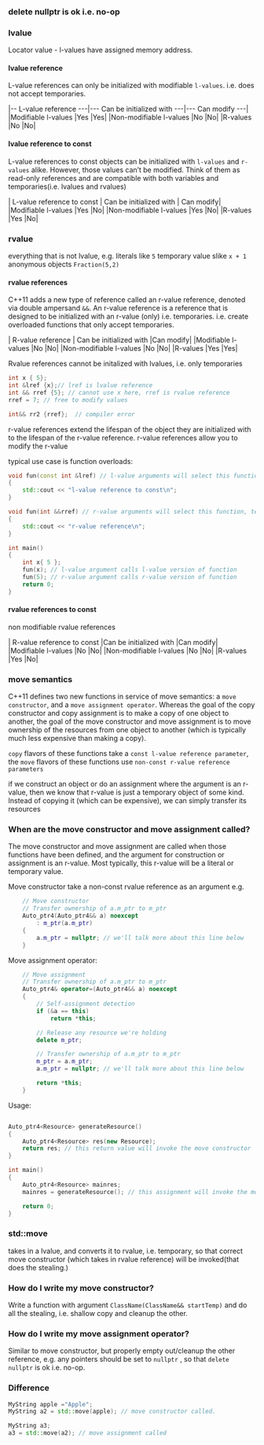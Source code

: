 
### delete nullptr is ok i.e. no-op


### lvalue

Locator value - l-values have assigned memory address.

#### lvalue reference

L-value references can only be initialized with modifiable `l-values`. i.e. does not accept temporaries.

|-- L-value reference ---|---	Can be initialized with ---|--- Can modify ---|
|Modifiable l-values	|Yes	|Yes|
|Non-modifiable l-values	|No	|No|
|R-values	|No	|No|


#### lvalue reference to const 

L-value references to const objects can be initialized with `l-values` and `r-values` alike. However, those values can’t be modified. Think of them as read-only references and are compatible with both variables and temporaries(i.e. lvalues and rvalues)

| L-value reference to const	| Can be initialized with	| Can modify|
|Modifiable l-values	|Yes	|No|
|Non-modifiable l-values	|Yes	|No|
|R-values	|Yes	|No|

### rvalue

everything that is not lvalue, e.g.
literals like `5`
temporary value slike `x + 1`
anonymous objects `Fraction(5,2)`

#### rvalue references

C++11 adds a new type of reference called an r-value reference, denoted via double ampersand `&&`. 
An r-value reference is a reference that is designed to be initialized with an r-value (only) i.e. temporaries. i.e. create overloaded functions that only accept temporaries.

| R-value reference	| Can be initialized with	|Can modify|
|Modifiable l-values	|No	|No|
|Non-modifiable l-values	|No	|No|
|R-values	|Yes	|Yes|


Rvalue references cannot be initalized with lvalues, i.e. only temporaries
```cpp
int x { 5};
int &lref {x};// lref is lvalue reference
int && rref {5}; // cannot use x here, rref is rvalue reference
rref = 7; // free to modify values

int&& rr2 {rref};  // compiler error
```

r-value references extend the lifespan of the object they are initialized with to the lifespan of the r-value reference.
 r-value references allow you to modify the r-value

typical use case is function overloads:
```cpp
void fun(const int &lref) // l-value arguments will select this function
{
	std::cout << "l-value reference to const\n";
}

void fun(int &&rref) // r-value arguments will select this function, temporaries select this also this is modifiable so useful
{
	std::cout << "r-value reference\n";
}

int main()
{
	int x{ 5 };
	fun(x); // l-value argument calls l-value version of function
	fun(5); // r-value argument calls r-value version of function
	return 0;
}

```

#### rvalue references to const
non modifiable rvalue references

| R-value reference to const	|Can be initialized with	|Can modify|
|Modifiable l-values	|No	|No|
|Non-modifiable l-values	|No	|No|
|R-values	|Yes	|No|

### move semantics
C++11 defines two new functions in service of move semantics: a `move constructor`, and a `move assignment operator`. Whereas the goal of the copy constructor and copy assignment is to make a copy of one object to another, the goal of the move constructor and move assignment is to move ownership of the resources from one object to another (which is typically much less expensive than making a copy).

`copy` flavors of these functions take a `const l-value reference parameter`, 
the `move` flavors of these functions use `non-const r-value reference parameters`

if we construct an object or do an assignment where the argument is an r-value, then we know that r-value is just a temporary object of some kind. Instead of copying it (which can be expensive), we can simply transfer its resources

### When are the move constructor and move assignment called?

The move constructor and move assignment are called when those functions have been defined, and the argument for construction or assignment is an r-value. Most typically, this r-value will be a literal or temporary value.

Move constructor take a non-const rvalue reference as an argument
e.g.

```cpp
	// Move constructor
	// Transfer ownership of a.m_ptr to m_ptr
	Auto_ptr4(Auto_ptr4&& a) noexcept
		: m_ptr(a.m_ptr)
	{
		a.m_ptr = nullptr; // we'll talk more about this line below
	}
```
Move assignment operator:
```cpp
	// Move assignment
	// Transfer ownership of a.m_ptr to m_ptr
	Auto_ptr4& operator=(Auto_ptr4&& a) noexcept
	{
		// Self-assignment detection
		if (&a == this)
			return *this;

		// Release any resource we're holding
		delete m_ptr;

		// Transfer ownership of a.m_ptr to m_ptr
		m_ptr = a.m_ptr;
		a.m_ptr = nullptr; // we'll talk more about this line below

		return *this;
	}
```
Usage:
```cpp

Auto_ptr4<Resource> generateResource()
{
	Auto_ptr4<Resource> res(new Resource);
	return res; // this return value will invoke the move constructor
}

int main()
{
	Auto_ptr4<Resource> mainres;
	mainres = generateResource(); // this assignment will invoke the move assignment

	return 0;
}
```


### std::move

takes in a lvalue, and converts it to rvalue, i.e. temporary, so that correct 
move constructor (which takes in rvalue reference) will be invoked(that does the stealing.)

### How do I write my move constructor?

Write a function with argument `ClassName(ClassName&& startTemp)` and do all the 
stealing, i.e. shallow copy and cleanup the other.

### How do I write my move assignment operator?

Similar to move constructor, but properly empty out/cleanup the other reference, 
e.g. any pointers should be set to `nullptr` , so that `delete nullptr` is ok i.e. no-op.

### Difference

```cpp
MyString apple ="Apple";
MyString a2 = std::move(apple); // move constructor called.

MyString a3;
a3 = std::move(a2); // move assignment called  
```
